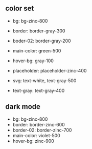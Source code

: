 ## color set

- bg: bg-zinc-800
- border: border-gray-300
- boder-02: border-gray-200
- main-color: green-500
- hover-bg: gray-100

- placeholder: placeholder-zinc-400
- svg: text-white, text-gray-500
- text-gray: text-gray-400

## dark mode

- bg: bg-zinc-800
- border: border-zinc-600
- border-02: border-zinc-700
- main-color: violet-500
- hover-bg: zinc-900
